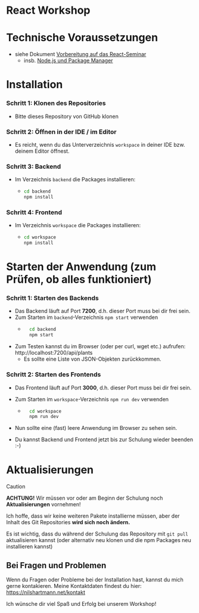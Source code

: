 # React Workshop

# Technische Voraussetzungen

- siehe Dokument [Vorbereitung auf das React-Seminar](https://gist.github.com/nilshartmann/6a581328d48540f2663541df9b3eca94)
    - insb. [Node.js und Package Manager](https://gist.github.com/nilshartmann/6a581328d48540f2663541df9b3eca94#nodejs--paketmanager)

# Installation

### Schritt 1: Klonen des Repositories

- Bitte dieses Repository von GitHub klonen

### Schritt 2: Öffnen in der IDE / im Editor

- Es reicht, wenn du das Unterverzeichnis `workspace` in deiner IDE bzw. deinem Editor öffnest.

### Schritt 3: Backend

- Im Verzeichnis `backend` die Packages installieren:
    - ```bash
      cd backend
      npm install
      ```

### Schritt 4: Frontend

- Im Verzeichnis `workspace` die Packages installieren:
    - ```bash
      cd workspace
      npm install
      ```

# Starten der Anwendung (zum Prüfen, ob alles funktioniert)

### Schritt 1: Starten des Backends

- Das Backend läuft auf Port **7200**, d.h. dieser Port muss bei dir frei sein.
- Zum Starten im `backend`-Verzeichnis `npm start` verwenden
  - ```bash
      cd backend
      npm start
      ```
- Zum Testen kannst du im Browser (oder per curl, wget etc.) aufrufen: http://localhost:7200/api/plants
  - Es sollte eine Liste von JSON-Objekten zurückkommen.

### Schritt 2: Starten des Frontends

- Das Frontend läuft auf Port **3000**, d.h. dieser Port muss bei dir frei sein.
- Zum Starten im `workspace`-Verzeichnis `npm run dev` verwenden
  - ```bash
      cd workspace
      npm run dev
      ```
- Nun sollte eine (fast) leere Anwendung im Browser zu sehen sein.

- Du kannst Backend und Frontend jetzt bis zur Schulung wieder beenden :-)

# Aktualisierungen

> [!CAUTION]
> **ACHTUNG!**
> Wir müssen vor oder am Beginn der Schulung noch **Aktualisierungen** vornehmen!
> 
> Ich hoffe, dass wir keine weiteren Pakete installierne müssen, aber der Inhalt des
> Git Repositories **wird sich noch ändern.**
> 
> Es ist wichtig, dass du während der Schulung das Repository mit `git pull` aktualisieren
> kannst (oder alternativ neu klonen und die npm Packages neu installieren kannst)

## Bei Fragen und Problemen

Wenn du Fragen oder Probleme bei der Installation hast, kannst du mich gerne kontakieren. Meine Kontaktdaten findest du hier: https://nilshartmann.net/kontakt

Ich wünsche dir viel Spaß und Erfolg bei unserem Workshop!